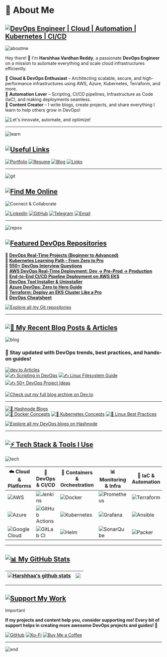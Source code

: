 # **🚀 About Me**  

## [![DevOps Engineer | Cloud | Automation | Kubernetes | CI/CD](https://img.shields.io/badge/DevOps_Engineer_%7C_Cloud_%7C_Automation_%7C_Kubernetes_%7C_CI/CD-0A0A0A?style=for-the-badge&logo=devops&logoColor=white)](https://chetansen.netlify.app)

![aboutme](https://imgur.com/CvgYNnv.png)

Hey there! 👋 I'm **Harshhaa Vardhan Reddy**, a passionate **DevOps Engineer** on a mission to automate everything and scale cloud infrastructures efficiently.  

🔹 **Cloud & DevOps Enthusiast** – Architecting scalable, secure, and high-performance infrastructures using AWS, Azure, Kubernetes, Terraform, and more.  
🔹 **Automation Lover** – Scripting, CI/CD pipelines, Infrastructure as Code (IaC), and making deployments seamless.  
🔹 **Content Creator** – I write blogs, create projects, and share everything I learn to help others grow in DevOps!  

![Let's innovate, automate, and optimize!](https://img.shields.io/badge/Let's%20innovate,%20automate,%20and%20optimize!-00BFFF?style=for-the-badge&logo=fastapi&logoColor=white)

---

![learn](https://imgur.com/DY2IoaL.png)

## [![Useful Links](https://img.shields.io/badge/Useful_Links-0A0A0A?style=for-the-badge&logo=link&logoColor=white)](https://link.notharshhaa.site)

[![Portfolio](https://img.shields.io/badge/Portfolio-notharshhaa.site-0A0A0A?style=for-the-badge&logo=vercel&logoColor=white)](https://notharshhaa.site) [![Resume](https://img.shields.io/badge/Resume-cv.notharshhaa.site-007ACC?style=for-the-badge&logo=read-the-docs&logoColor=white)](https://cv.notharshhaa.site) [![Blog](https://img.shields.io/badge/Blog-blog.notharshhaa.site-FFA500?style=for-the-badge&logo=hashnode&logoColor=white)](https://blog.notharshhaa.site) [![Links](https://img.shields.io/badge/All%20Links-link.notharshhaa.site-8A2BE2?style=for-the-badge&logo=linktree&logoColor=white)](https://link.notharshhaa.site)

---

![git](https://imgur.com/TCiZWsZ.png)

## [![Find Me Online](https://img.shields.io/badge/Find_Me_Online-0A0A0A?style=for-the-badge&logo=linkedin&logoColor=white)](https://linkedin.com/in/harshhaa-vardhan-reddy)  

![Connect & Collaborate](https://img.shields.io/badge/Connect%20&%20Collaborate-8A2BE2?style=for-the-badge&logo=Handshake&logoColor=white)

[![LinkedIn](https://img.shields.io/badge/LinkedIn-%230077B5.svg?style=for-the-badge&logo=linkedin&logoColor=white)](https://linkedin.com/in/harshhaa-vardhan-reddy) [![GitHub](https://img.shields.io/badge/GitHub-181717?style=for-the-badge&logo=github&logoColor=white)](https://github.com/NotHarshhaa) [![Telegram](https://img.shields.io/badge/Telegram-26A5E4?style=for-the-badge&logo=telegram&logoColor=white)](https://t.me/prodevopsguy) [![Email](https://img.shields.io/badge/Email-D14836?style=for-the-badge&logo=gmail&logoColor=white)](mailto:harshhaa03@gmail.com)

---

![repos](https://imgur.com/TCiZWsZ.png)

## [![Featured DevOps Repositories](https://img.shields.io/badge/Featured_Repos-0A0A0A?style=for-the-badge&logo=github&logoColor=white)](https://github.com/NotHarshhaa?tab=repositories)

🔹 **[DevOps Real-Time Projects (Beginner to Advanced)](https://github.com/NotHarshhaa/DevOps-Projects.git)**  
🔹 **[Kubernetes Learning Path - From Zero to Pro](https://github.com/NotHarshhaa/kubernetes-learning-path.git)**  
🔹 **[550+ DevOps Interview Questions](https://github.com/NotHarshhaa/DevOps-Interview-Questions)**  
🔹 **[AWS DevOps Real-Time Deployment: Dev → Pre-Prod → Production](https://github.com/NotHarshhaa/AWS-DevOps-Real-Time-Deployment)**  
🔹 **[End-to-End CI/CD Pipeline Deployment on AWS EKS](https://github.com/NotHarshhaa/CI-CD_EKS-GitHub_Actions.git)**  
🔹 **[DevOps Tool Installer & Uninstaller](https://github.com/NotHarshhaa/DevOps-Tool-Installer)**  
🔹 **[Azure DevOps: Zero to Hero Guide](https://github.com/NotHarshhaa/azure-all_in_one.git)**  
🔹 **[Terraform: Deploy an EKS Cluster Like a Pro](https://github.com/NotHarshhaa/eks-cluster-terraform.git)**  
🔹 **[DevOps Cheatsheet](https://github.com/NotHarshhaa/devops-cheatsheet)**  

[![Explore all my Git repositories](https://img.shields.io/badge/Explore%20all%20my%20GitHub%20Repositories-24292E?style=for-the-badge&logo=github&logoColor=white)](https://repos.prodevopsguytech.com)

---

## [![📝 My Recent Blog Posts & Articles](https://img.shields.io/badge/My_Recent_Blog_Posts_%26_Articles-FF5722?style=for-the-badge&logo=dev.to&logoColor=white)](https://dev.to/notharshhaa)

![blog](https://imgur.com/fja3q42.png)

### 📌 Stay updated with DevOps trends, best practices, and hands-on guides!

[![dev.to Articles](https://img.shields.io/badge/dev.to%20Articles-0A0A0A?style=for-the-badge&logo=dev.to&logoColor=white)](https://dev.to/notharshhaa)  
[![✍️ Scripting in DevOps](https://img.shields.io/badge/Scripting_in_DevOps-4CAF50?style=for-the-badge&logo=dev.to&logoColor=white)](https://dev.to/prodevopsguytech/scripting-in-devops-a-complete-guide-from-beginner-to-advanced-noa) [![✍️ Linux Filesystem Guide](https://img.shields.io/badge/Linux_Filesystem_Guide-FFA500?style=for-the-badge&logo=linux&logoColor=white)](https://dev.to/prodevopsguytech/understanding-the-linux-filesystem-an-in-depth-guide-for-devops-engineers-ona) [![✍️ 50+ DevOps Project Ideas](https://img.shields.io/badge/50%2B_DevOps_Project_Ideas-1976D2?style=for-the-badge&logo=github&logoColor=white)](https://dev.to/prodevopsguytech/50-devops-project-ideas-to-build-your-skills-from-beginner-to-advanced-3e07)

[![Check out my full blog archive on Dev.to](https://img.shields.io/badge/Read%20all%20blogs%20on%20Dev.to-0A0A0A?style=for-the-badge&logo=dev.to&logoColor=white)](https://dev.to/notharshhaa)  

---

[![📌 Hashnode Blogs](https://img.shields.io/badge/Hashnode_Blogs-1ABC9C?style=for-the-badge&logo=hashnode&logoColor=white)](https://hashnode.com/@prodevopsguy)  
[![📌 Docker Concepts](https://img.shields.io/badge/Docker_Concepts-FF5733?style=for-the-badge&logo=docker&logoColor=white)](https://blog.prodevopsguytech.com/docker-basic-to-advanced-concepts-2024) [![📌 Kubernetes Concepts](https://img.shields.io/badge/Kubernetes_Concepts-8E44AD?style=for-the-badge&logo=kubernetes&logoColor=white)](https://blog.prodevopsguytech.com/kubernetes-advanced-concepts-and-best-practices) [![📌 Linux Best Practices](https://img.shields.io/badge/Linux_Best_Practices-3498DB?style=for-the-badge&logo=linux&logoColor=white)](https://blog.prodevopsguytech.com/100-linux-best-practices-by-prodevopsguy-tech)

[![Explore all my DevOps blogs on Hashnode](https://img.shields.io/badge/Explore%20blogs%20on%20Hashnode-2962FF?style=for-the-badge&logo=hashnode&logoColor=white)](https://hashnode.com/@prodevopsguy)

---

## [![⚡ Tech Stack & Tools I Use](https://img.shields.io/badge/Tech_Stack_%26_Tools_I_Use-FF6347?style=for-the-badge&logo=tools&logoColor=white)](https://github.com/NotHarshhaa)  

![tech](https://imgur.com/RknLHXQ.png)

| ☁️ Cloud & Platforms | 🔧 DevOps & CI/CD | 🐳 Containers & Orchestration | 📊 Monitoring & Infra | 🚀 IaC & Automation |
|----------------|----------------|----------------|----------------|----------------|
| ![AWS](https://img.shields.io/badge/AWS-%23FF9900.svg?style=for-the-badge&logo=amazon-aws&logoColor=white) | ![Jenkins](https://img.shields.io/badge/Jenkins-%232C5263.svg?style=for-the-badge&logo=jenkins&logoColor=white) | ![Docker](https://img.shields.io/badge/Docker-%230db7ed.svg?style=for-the-badge&logo=docker&logoColor=white) | ![Prometheus](https://img.shields.io/badge/Prometheus-E6522C?style=for-the-badge&logo=Prometheus&logoColor=white) | ![Terraform](https://img.shields.io/badge/Terraform-%235835CC.svg?style=for-the-badge&logo=terraform&logoColor=white) |
| ![Azure](https://img.shields.io/badge/Azure-%230072C6.svg?style=for-the-badge&logo=microsoftazure&logoColor=white) | ![GitHub Actions](https://img.shields.io/badge/GitHub%20Actions-%232671E5.svg?style=for-the-badge&logo=githubactions&logoColor=white) | ![Kubernetes](https://img.shields.io/badge/Kubernetes-%23326ce5.svg?style=for-the-badge&logo=kubernetes&logoColor=white) | ![Grafana](https://img.shields.io/badge/Grafana-%23F46800.svg?style=for-the-badge&logo=grafana&logoColor=white) | ![Ansible](https://img.shields.io/badge/Ansible-%231A1918.svg?style=for-the-badge&logo=ansible&logoColor=white) |
| ![Google Cloud](https://img.shields.io/badge/GoogleCloud-%234285F4.svg?style=for-the-badge&logo=google-cloud&logoColor=white) | ![GitLab CI](https://img.shields.io/badge/GitLab%20CI-%23181717.svg?style=for-the-badge&logo=gitlab&logoColor=white) | ![Helm](https://img.shields.io/badge/Helm-%232C5263.svg?style=for-the-badge&logo=helm&logoColor=white) | ![SonarQube](https://img.shields.io/badge/SonarQube-%23000000.svg?style=for-the-badge&logo=sonarqube&logoColor=4E9BCD) | ![Packer](https://img.shields.io/badge/Packer-%23326ce5.svg?style=for-the-badge&logo=packer&logoColor=white) |

---

## [![📊 My GitHub Stats](https://img.shields.io/badge/My_GitHub_Stats-4CAF50?style=for-the-badge&logo=github&logoColor=white)](https://github.com/NotHarshhaa)  

| <a href="https://github.com/NotHarshhaa/DevOps-Projects"><img align="center" src="https://github-readme-stats.vercel.app/api?username=NotHarshhaa&show_icons=true&include_all_commits=true&theme=buefy&hide_border=true" alt="Harshhaa's github stats" /></a> | <a href="https://github.com/NotHarshhaa/DevOps-Projects"><img align="center" src="https://github-readme-stats.vercel.app/api/top-langs/?username=NotHarshhaa&layout=compact&theme=buefy&hide_border=true" /></a> |
| ------------- | ------------- |

---

## [![Support My Work](https://img.shields.io/badge/Support_My_Work-FF5722?style=for-the-badge&logo=ko-fi&logoColor=white)](https://ko-fi.com/harshhaareddy)

> [!IMPORTANT]
>
> **If my projects and content help you, consider supporting me! Every bit of support helps in creating more awesome DevOps projects and guides! 💖**
>
> [![GitHub](https://img.shields.io/badge/GitHub-NotHarshhaa-181717?style=for-the-badge&logo=github)](https://github.com/NotHarshhaa)  [![Ko-Fi](https://img.shields.io/badge/Ko--Fi-harshhaareddy-FF5E5B?style=for-the-badge&logo=kofi&logoColor=white)](https://ko-fi.com/harshhaareddy)  [![Buy Me a Coffee](https://img.shields.io/badge/Buy%20Me%20a%20Coffee-harshhaareddy-FFDD00?style=for-the-badge&logo=buy-me-a-coffee&logoColor=black)](https://www.buymeacoffee.com/harshhaareddy)

---

![end](https://imgur.com/meVJnmd.png)
